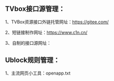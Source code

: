 ## TVbox接口源管理：
1、TVBox资源接口外链托管网址：https://gitee.com/

2、短链接制作网址：https://www.c1n.cn/

3、自制的接口源网址：

## Ublock规则管理：
1、主流网页小工具：openapp.txt